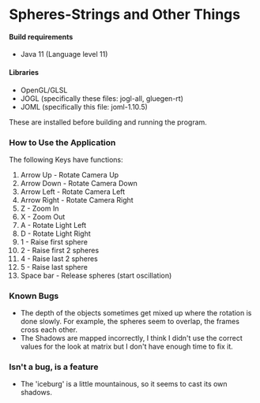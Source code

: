 # Spheres-Strings and Other Things

#### Build requirements 
- Java 11 (Language level 11)

#### Libraries 
- OpenGL/GLSL 
- JOGL (specifically these files: jogl-all, gluegen-rt)
- JOML (specifically this file: joml-1.10.5)

These are installed before building and running the program. 

### How to Use the Application 

The following Keys have functions:

1. Arrow Up - Rotate Camera Up 
2. Arrow Down - Rotate Camera Down 
3. Arrow Left - Rotate Camera Left 
4. Arrow Right - Rotate Camera Right 
5. Z - Zoom In 
6. X - Zoom Out 
7. A - Rotate Light Left
8. D - Rotate Light Right 
9. 1 - Raise first sphere 
10. 2 - Raise first 2 spheres 
11. 4 - Raise last 2 spheres 
12. 5 - Raise last sphere 
13. Space bar - Release spheres (start oscillation)

### Known Bugs 
- The depth of the objects sometimes get mixed up where the rotation is done slowly. For example, the spheres seem to overlap, the frames cross each other.
- The Shadows are mapped incorrectly, I think I didn't use the correct values for the look at matrix but I don't have enough time to fix it.

### Isn't a bug, is a feature 
- The 'iceburg' is a little mountainous, so it seems to cast its own shadows. 
